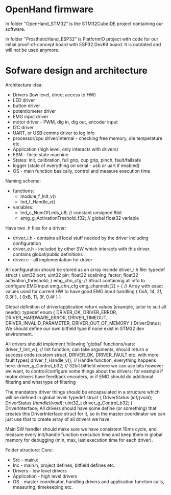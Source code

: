 # OpenHand firmware

In folder "OpenHand_STM32" is the STM32CubeIDE project containing our software.

In folder "ProstheticHand_ESP32" is PlatformIO project with code for our initial proof-of-concept board with ESP32 DevKit board. It is outdated and will not be used anymore.

# Sofware design and architecture

Architecture idea:
 - Drivers (low level, direct access to HW)
  - LED driver
  - button driver
  - potentiometer driver
  - EMG input driver
  - motor driver - PWM, dig in, dig out, encoder input
  - I2C driver
  - UART, or USB comms driver to log info
  - processor/cpu driver/internal - checking free memory, die temperature etc.
 - Application (high level, only interacts with drivers)
  - FSM - finite state machine
   - States: init, calibration, full grip, cup grip, pinch, fault/failsafe
  - logger (state of everything on serial - usb or uart if enabled)
 - OS - main function basically, control and measure execution time

Naming scheme:
 - functions:
   - module_f_Init_v()
   - led_f_Handle_v()
 - variables:
   - led_c_NumOfLeds_u8; // constant unsigned 8bit
   - emg_g_ActivationTreshold_f32; // global float32 variable

Have two .h files for a driver:
  - driver_i.h - contains all local stuff needed by the driver including configuration
  - driver_e.h - included by other SW which interacts with this driver. contains global/public definitions
  - driver.c - all implementation for driver

All configuration should be stored as an array insinde driver_i.h file:
typedef struct {
  uint32 port;
  uint32 pin;
  float32 scalining_factor;
  float32 activation_threshold;
} emg_chn_cfg; // Struct containing all info to configure EMG input
emg_chn_cfg emg_channels[2] = { // Array with exact values used for current HW to have good EMG input handling
  { 0xA, 14, 2f, 0.3f },
  { 0xB, 11, 3f, 0.4f }
}

Global definition of driver/application return values (example, tailor to suit all needs):
typedef enum {
  DRIVER_OK,
  DRIVER_ERROR,
  DRIVER_HARDWARE_ERROR,
  DRIVER_TIMEOUT,
  DRIVER_INVALID_PARAMETER,
  DRIVER_OUT_OF_MEMORY
} DriverStatus;
We should define our own bitfield type if none exist in STM32 dev environment.

All drivers should implement following 'global' functions/vars:
driver_f_Init_v();    // Init function, can take arguments, should return a success code (custom struct, DRIVER_OK, DRIVER_FAULT etc. with more fault types)
driver_f_Handle_v();  // Handle function, everything happens here.
driver_g_Control_b32; // 32bit bitfield where we can use bits however we want, to control/configure some things about the drivers: for example if motor drivers have feedback encoders, or if EMG should do additional filtering and what type of filtering

The mandatory driver things should be encapsulated in a structure which will be defined in global level:
typedef struct {
  DriverStatus (*int)(void*);
  DriverStatus (*handle)(void*);
  uint32_t driver_g_Control_b32;
} DriverInterface;
All drivers should have some define (or something) that creates this DriverInterface struct for it, so in the master coordinator we can just use that to create array of all drivers we have.

Main SW handler should make sure we have consistent 10ms cycle, and measure every init/handle function execution time and keep them in global memory for debugging (min, max, last execution time for each driver). 

Folder structure: 
Core:
 - Src - main.c
 - Inc - main.h, project defines, bitfield defines etc.
 - Drivers - low level drivers
 - Application - high level drivers
 - OS - master coordinator, handling drivers and application function calls, measuring, timekeeping etc.
